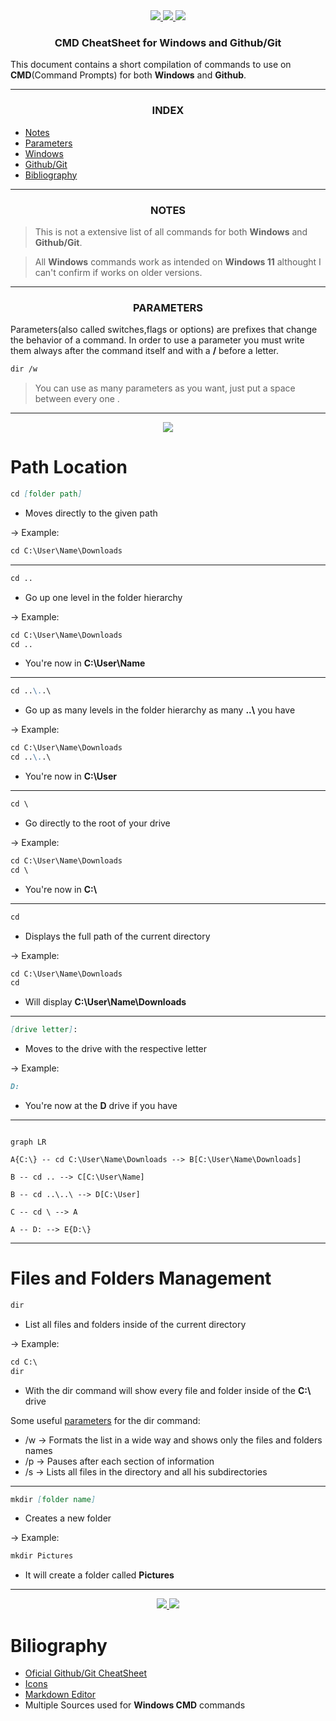 <div  align="center">
<a  href="https://www.microsoft.com/en-us/">
<img  src="https://skillicons.dev/icons?i=windows&theme=dark"/>
</a>
<a  href="https://github.com">
<img  src="https://skillicons.dev/icons?i=github&theme=dark"/>
</a>
<a  href="https://git-scm.com">
<img  src="https://skillicons.dev/icons?i=git&theme=dark"/>
</a>
</div>
<h3  align="center">CMD CheatSheet for Windows and Github/Git</h3>


This document contains a short compilation of commands to use on **CMD**(Command Prompts) for both **Windows** and **Github**.

<hr>

<h3 align="center" >INDEX</h3>

- [Notes](#notes)
- [Parameters](#parameters)
- [Windows](#windows)
- [Github/Git](#github/git)
- [Bibliography](#bibliography)

<hr>

<a id="notes"></a>
<h3  align="center" >NOTES</h3>

>This is not a extensive list of all commands for both **Windows** and **Github/Git**.

>All **Windows** commands work as intended on **Windows 11** althought I can't confirm if works on older versions.

<hr>

<a id="parameters"></a>
<h3  align="center" >PARAMETERS</h3>

Parameters(also called switches,flags or options) are prefixes that change the behavior of a command. In order to use a parameter you must write them always after the command itself and with a **/** before a letter.

```md
dir /w
```

 >You can use as many parameters as you want, just put a space between every one .

<hr>

<a id="windows"></a>
<div align="center">
<a href="https://www.microsoft.com/en-us/">
<img src="https://skillicons.dev/icons?i=windows&theme=dark"/>
</a>
</div>

# Path Location
```md
cd [folder path]
```
- Moves directly to the given path

-> Example:
```md
cd C:\User\Name\Downloads
```
<hr>

```md
cd ..
```
- Go up one level in the folder hierarchy

-> Example:
```md
cd C:\User\Name\Downloads
cd ..
```
- You're now in **C:\User\Name** 

<hr>

```md
cd ..\..\
```
 - Go up as many levels in the folder hierarchy as many **..\\** you have

-> Example:
```md
cd C:\User\Name\Downloads
cd ..\..\
```
- You're now in **C:\User** 
<hr>

```md
cd \
```
- Go directly to the root of your drive

-> Example:
```md
cd C:\User\Name\Downloads
cd \
```
- You're now in **C:\\**
<hr>

```md
cd
```
- Displays the full path of the current directory

-> Example:
```md
cd C:\User\Name\Downloads
cd
```
- Will display **C:\User\Name\Downloads**
<hr>

```md
[drive letter]:
```
- Moves to the drive with the respective letter

-> Example:
```md
D:
```
- You're now at the **D** drive if you have
<hr>

```mermaid

graph LR

A{C:\} -- cd C:\User\Name\Downloads --> B[C:\User\Name\Downloads]

B -- cd .. --> C[C:\User\Name]

B -- cd ..\..\ --> D[C:\User]

C -- cd \ --> A

A -- D: --> E{D:\}
```
<hr>

# Files and Folders Management
```md
dir
```
- List all files and folders inside of the current directory

-> Example:
```md
cd C:\
dir
```
- With the dir command will show every file and folder inside of the **C:\\** drive

 Some useful [parameters](#parameters) for the dir command:
 - /w -> Formats the list in a wide way and shows only the files and folders names
 - /p -> Pauses after each section of information
 -  /s -> Lists all files in the directory and all his subdirectories

<hr>

```md
mkdir [folder name]
```
- Creates a new folder

-> Example:
```md
mkdir Pictures
```
- It will create a folder called **Pictures**

<hr>

<a id="github/git"></a>
<div  align="center">
<a  href="https://github.com">
<img  src="https://skillicons.dev/icons?i=github&theme=dark"/>
</a>
<a  href="https://git-scm.com">
<img  src="https://skillicons.dev/icons?i=git&theme=dark"/>
</a>
</div>

<a id="bibliography"></a>
# Biliography

-  <a  href="https://training.github.com">Oficial Github/Git CheatSheet</a>
-  <a  href="https://skillicons.dev">Icons</a>
-  <a  href="https://stackedit.io">Markdown Editor</a>
- Multiple Sources used for **Windows CMD** commands

<!-- 

|Single backticks|`'Isn't this fun?'` |'Isn't this fun?' |

|Quotes |`"Isn't this fun?"` |"Isn't this fun?" |

|Dashes |`-- is en-dash, --- is em-dash`|-- is en-dash, --- is em-dash|

```mermaid

sequenceDiagram

Alice ->> Bob: Hello Bob, how are you?

Bob->>John: How about you John?

Bob--x Alice: I am good thanks!

Bob-x John: I am good thanks!

Note right of John: Bob thinks a long<br/>long time, so long<br/>that the text does<br/>not fit on a row.

Bob->Alice: Checking with John...

Alice->John: Yes... John, how are you?

```
-->